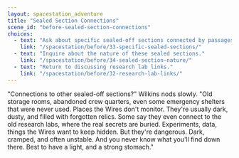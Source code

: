 ```yaml
---
layout: spacestation_adventure
title: "Sealed Section Connections"
scene_id: "before-sealed-section-connections"
choices:
  - text: "Ask about specific sealed-off sections connected by passages."
    link: "/spacestation/before/33-specific-sealed-sections/"
  - text: "Inquire about the nature of these sealed sections."
    link: "/spacestation/before/34-sealed-section-nature/"
  - text: "Return to discussing research lab links."
    link: "/spacestation/before/32-research-lab-links/"
---
```


"Connections to other sealed-off sections?" Wilkins nods slowly. "Old storage rooms, abandoned crew quarters, even some emergency shelters that were never used. Places the Wires don't monitor. They're usually dark, dusty, and filled with forgotten relics. Some say they even connect to the old research labs, where the real secrets are buried. Experiments, data, things the Wires want to keep hidden. But they're dangerous. Dark, cramped, and often unstable. And you never know what you'll find down there. Best to have a light, and a strong stomach."
